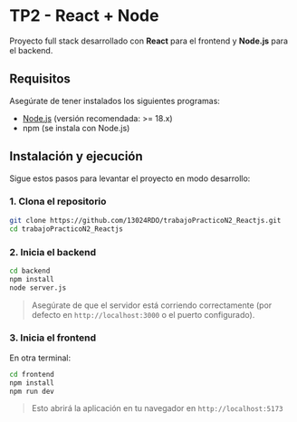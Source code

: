 # TP2 - React + Node

Proyecto full stack desarrollado con **React** para el frontend y **Node.js** para el backend.

## Requisitos

Asegúrate de tener instalados los siguientes programas:

- [Node.js](https://nodejs.org/) (versión recomendada: >= 18.x)
- npm (se instala con Node.js)

## Instalación y ejecución

Sigue estos pasos para levantar el proyecto en modo desarrollo:

### 1. Clona el repositorio

```bash
git clone https://github.com/13024RDO/trabajoPracticoN2_Reactjs.git
cd trabajoPracticoN2_Reactjs
```

### 2. Inicia el backend

```bash
cd backend
npm install
node server.js
```

> Asegúrate de que el servidor está corriendo correctamente (por defecto en `http://localhost:3000` o el puerto configurado).

### 3. Inicia el frontend

En otra terminal:

```bash
cd frontend
npm install
npm run dev
```

> Esto abrirá la aplicación en tu navegador en `http://localhost:5173`
